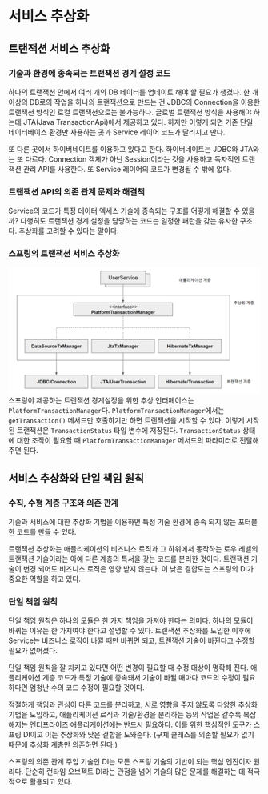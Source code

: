# 서비스 추상화
## 트랜잭션 서비스 추상화

### 기술과 환경에 종속되는 트랜잭션 경계 설정 코드

하나의 트랜잭션 안에서 여러 개의 DB 데이터를 업데이트 해야 할 필요가 생겼다. 한 개 이상의 DB로의 작업을 하나의 트랜잭션으로 만드는 건 JDBC의 Connection을 이용한 트랜잭션 방식인 로컬 트랜잭션으로는 불가능하다. 글로벌 트랜잭션 방식을 사용해야 하는데 JTA(Java TransactionApi)에서 제공하고 있다. 하지만 이렇게 되면 기존 단일 데이터베이스 환경만 사용하는 곳과 Service 레이어 코드가 달리지고 만다.

또 다른 곳에서 하이버네이트를 이용하고 있다고 한다. 하이버네이트는 JDBC와 JTA와는 또 다르다. Connection 객체가 아닌 Session이라는 것을 사용하고 독자적인 트랜잭션 관리 API를 사용한다. 또 Service 레이어의 코드가 변경될 수 밖에 없다.

### 트랜잭션 API의 의존 관계 문제와 해결책

Service의 코드가 특정 데이터 엑세스 기술에 종속되는 구조를 어떻게 해결할 수 있을까? 다행히도 트랜잭션 경계 설정을 담당하는 코드는 일정한 패턴을 갖는 유사한 구조다. 추상화를 고려할 수 있다는 말이다.

### 스프링의 트랜잭션 서비스 추상화
![img.png](transaction-abstraction.png)
스프링이 제공하는 트랜잭션 경계설정을 위한 추상 인터페이스는 `PlatformTransactionManager`다. `PlatformTransactionManager`에서는 `getTransaction()` 메서드만 호출하기만 하면 트랜잭션을 시작할 수 있다. 이렇게 시작된 트랜잭션은 `TransactionStatus` 타입 변수에 저장된다. `TransactionStatus` 상태에 대한 조작이 필요할 때 `PlatformTransactionManager` 메서드의 파라미터로 전달해주면 된다.

## 서비스 추상화와 단일 책임 원칙

### 수직, 수평 계층 구조와 의존 관계

기술과 서비스에 대한 추상화 기법을 이용하면 특정 기술 환경에 종속 되지 않는 포터블한 코드를 만들 수 있다.

트랜잭션 추상화는 애플리케이션의 비즈니스 로직과 그 하위에서 동작하는 로우 레벨의 트랜잭션 기술이라는 아예 다른 계층의 특서을 갖는 코드를 분리한 것이다. 트랜잭션 기술이 변경 되어도 비즈니스 로직은 영향 받지 않는다. 이 낮은 결합도는 스프링의 DI가 중요한 역할을 하고 있다.

### 단일 책임 원칙

단일 책임 원칙은 하나의 모듈은 한 가지 책임을 가져야 한다는 의미다. 하나의 모듈이 바뀌는 이유는 한 가지여야 한다고 설명할 수 있다. 트랜잭션 추상화를 도입한 이후에 Service는 비즈니스 로직이 바뀔 때만 바뀌면 되고, 트랜잭션 기술이 바뀐다고 수정할 필요가 없어졌다.

단일 책임 원칙을 잘 치키고 있다면 어떤 변경이 필요할 때 수정 대상이 명확해 진다. 애플리케이션 계층 코드가 특정 기술에 종속돼서 기술이 바뀔 때마다 코드의 수정이 필요하다면 엄청난 수의 코드 수정이 필요할 것이다.

적절하게 책임과 관심이 다른 코드를 분리하고, 서로 영향을 주지 않도록 다양한 추상화 기법을 도입하고, 애플리케이션 로직과 기술/환경을 분리하는 등의 작업은 갈수록 복잡해지는 엔터프라이즈 애플리케이션에는 반드시 필요하다. 이를 위한 핵심적인 도구가 스프링 DI이고 이는 추상화와 낮은 결합을 도와준다. (구체 클래스를 의존할 필요가 없기 때문애 추상화 계층만 의존하면 된다.)

스프링의 의존 관계 주입 기술인 DI는 모든 스프링 기술의 기반이 되는 핵심 엔진이자 원리다. 단순히 런타임 오브젝트 DI라는 관점을 넘어 기술의 많은 문제를 해결하는 데 적극적으로 활용되고 있다.
